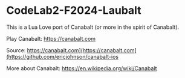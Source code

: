 # CodeLab2-F2024-Laubalt

This is a Lua Love port of Canabalt (or more in the spirit of Canabalt).

Play Canabalt: https://canabalt.com

Source: https://canabalt.com](https://canabalt.com](https://github.com/ericjohnson/canabalt-ios

More about Canabalt: https://en.wikipedia.org/wiki/Canabalt
